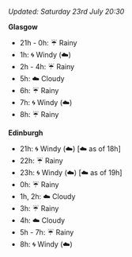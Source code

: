 *Updated: Saturday 23rd July 20:30*

**Glasgow**

* 21h - 0h: :umbrella: Rainy
* 1h: :cyclone: Windy (:cloud:)
* 2h - 4h: :umbrella: Rainy
* 5h: :cloud: Cloudy
* 6h: :umbrella: Rainy
* 7h: :cyclone: Windy (:cloud:)
* 8h: :umbrella: Rainy

**Edinburgh**

* 21h: :cyclone: Windy (:cloud:) [:cloud: as of 18h]
* 22h: :umbrella: Rainy
* 23h: :cyclone: Windy (:cloud:) [:cloud: as of 19h]
* 0h: :umbrella: Rainy
* 1h, 2h: :cloud: Cloudy
* 3h: :umbrella: Rainy
* 4h: :cloud: Cloudy
* 5h - 7h: :umbrella: Rainy
* 8h: :cyclone: Windy (:cloud:)
